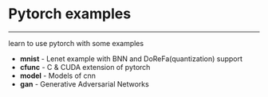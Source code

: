 # Pytorch examples

-------------

learn to use pytorch with some examples

- **mnist** - Lenet example with BNN and DoReFa(quantization) support 
- **cfunc** - C & CUDA extension of pytorch
- **model** - Models of cnn
- **gan**   - Generative Adversarial Networks

